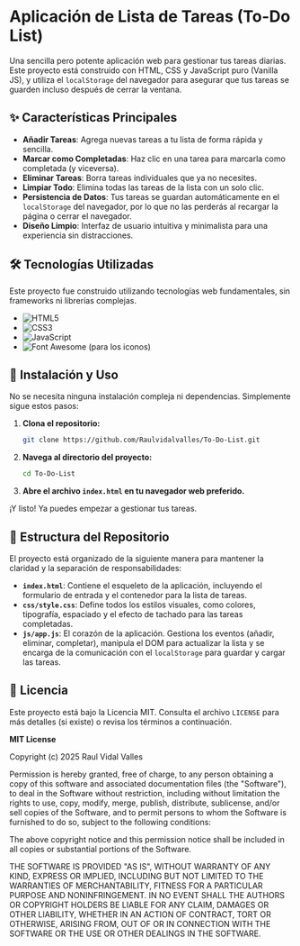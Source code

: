 # Aplicación de Lista de Tareas (To-Do List)


Una sencilla pero potente aplicación web para gestionar tus tareas diarias. Este proyecto está construido con HTML, CSS y JavaScript puro (Vanilla JS), y utiliza el `localStorage` del navegador para asegurar que tus tareas se guarden incluso después de cerrar la ventana.

## ✨ Características Principales

-   **Añadir Tareas**: Agrega nuevas tareas a tu lista de forma rápida y sencilla.
-   **Marcar como Completadas**: Haz clic en una tarea para marcarla como completada (y viceversa).
-   **Eliminar Tareas**: Borra tareas individuales que ya no necesites.
-   **Limpiar Todo**: Elimina todas las tareas de la lista con un solo clic.
-   **Persistencia de Datos**: Tus tareas se guardan automáticamente en el `localStorage` del navegador, por lo que no las perderás al recargar la página o cerrar el navegador.
-   **Diseño Limpio**: Interfaz de usuario intuitiva y minimalista para una experiencia sin distracciones.

## 🛠️ Tecnologías Utilizadas

Este proyecto fue construido utilizando tecnologías web fundamentales, sin frameworks ni librerías complejas.

-   ![HTML5](https://img.shields.io/badge/html5-%23E34F26.svg?style=for-the-badge&logo=html5&logoColor=white)
-   ![CSS3](https://img.shields.io/badge/css3-%231572B6.svg?style=for-the-badge&logo=css3&logoColor=white)
-   ![JavaScript](https://img.shields.io/badge/javascript-%23323330.svg?style=for-the-badge&logo=javascript&logoColor=%23F7DF1E)
-   ![Font Awesome](https://img.shields.io/badge/Font%20Awesome-528DD7?style=for-the-badge&logo=fontawesome&logoColor=white) (para los iconos)

## 🚀 Instalación y Uso

No se necesita ninguna instalación compleja ni dependencias. Simplemente sigue estos pasos:

1.  **Clona el repositorio:**
    ```sh
    git clone https://github.com/Raulvidalvalles/To-Do-List.git
    ```

2.  **Navega al directorio del proyecto:**
    ```sh
    cd To-Do-List
    ```

3.  **Abre el archivo `index.html` en tu navegador web preferido.**

¡Y listo! Ya puedes empezar a gestionar tus tareas.

## 📁 Estructura del Repositorio

El proyecto está organizado de la siguiente manera para mantener la claridad y la separación de responsabilidades:

-   **`index.html`**: Contiene el esqueleto de la aplicación, incluyendo el formulario de entrada y el contenedor para la lista de tareas.
-   **`css/style.css`**: Define todos los estilos visuales, como colores, tipografía, espaciado y el efecto de tachado para las tareas completadas.
-   **`js/app.js`**: El corazón de la aplicación. Gestiona los eventos (añadir, eliminar, completar), manipula el DOM para actualizar la lista y se encarga de la comunicación con el `localStorage` para guardar y cargar las tareas.

## 📄 Licencia

Este proyecto está bajo la Licencia MIT. Consulta el archivo `LICENSE` para más detalles (si existe) o revisa los términos a continuación.

**MIT License**

Copyright (c) 2025 Raul Vidal Valles

Permission is hereby granted, free of charge, to any person obtaining a copy
of this software and associated documentation files (the "Software"), to deal
in the Software without restriction, including without limitation the rights
to use, copy, modify, merge, publish, distribute, sublicense, and/or sell
copies of the Software, and to permit persons to whom the Software is
furnished to do so, subject to the following conditions:

The above copyright notice and this permission notice shall be included in all
copies or substantial portions of the Software.

THE SOFTWARE IS PROVIDED "AS IS", WITHOUT WARRANTY OF ANY KIND, EXPRESS OR
IMPLIED, INCLUDING BUT NOT LIMITED TO THE WARRANTIES OF MERCHANTABILITY,
FITNESS FOR A PARTICULAR PURPOSE AND NONINFRINGEMENT. IN NO EVENT SHALL THE
AUTHORS OR COPYRIGHT HOLDERS BE LIABLE FOR ANY CLAIM, DAMAGES OR OTHER
LIABILITY, WHETHER IN AN ACTION OF CONTRACT, TORT OR OTHERWISE, ARISING FROM,
OUT OF OR IN CONNECTION WITH THE SOFTWARE OR THE USE OR OTHER DEALINGS IN THE
SOFTWARE.
